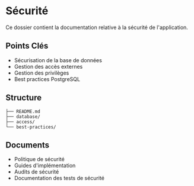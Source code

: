 # Sécurité

Ce dossier contient la documentation relative à la sécurité de l'application.

## Points Clés
- Sécurisation de la base de données
- Gestion des accès externes
- Gestion des privilèges
- Best practices PostgreSQL

## Structure
```
├── README.md
├── database/
├── access/
└── best-practices/
```

## Documents
- Politique de sécurité
- Guides d'implémentation
- Audits de sécurité
- Documentation des tests de sécurité 
